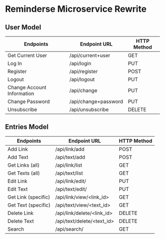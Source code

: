 # Reminderse Microservice Rewrite


## User Model

| Endpoints                  | Endpoint URL         | HTTP Method |
|----------------------------|----------------------|-------------|
| Get Current User           | /api/current+user    | GET         |
| Log In                     | /api/login           | PUT         |
| Register                   | /api/register        | POST        |
| Logout                     | /api/logout          | PUT         |
| Change Account Information | /api/change          | PUT         |
| Change Password            | /api/change+password | PUT         |
| Unsubscribe                | /api/unsubscribe     | DELETE      |

## Entries Model

| Endpoints           | Endpoint URL               | HTTP Method |
|---------------------|----------------------------|-------------|
| Add Link            | /api/link/add              | POST        |
| Add Text            | /api/text/add              | POST        |
| Get Links (all)     | /api/link/list             | GET         |
| Get Texts (all)     | /api/text/list             | GET         |
| Edit Link           | /api/link/edit/            | PUT         |
| Edit Text           | /api/text/edit/            | PUT         |
| Get Link (specific) | /api/link/view/<link_id>   | GET         |
| Get Text (specific) | /api/text/view/<text_id>   | GET         |
| Delete Link         | /api/link/delete/<link_id> | DELETE      |
| Delete Text         | /api/text/delete/<text_id> | DELETE      |
| Search              | /api/search/<query>        | GET         |
